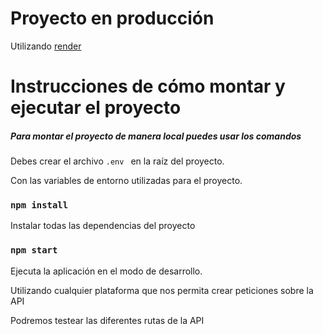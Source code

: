 # Proyecto en producción
Utilizando  [render](https://dashboard.render.com/ "render")

#  Instrucciones de cómo montar y ejecutar el proyecto
##### Para montar el proyecto de manera local puedes usar los comandos

Debes crear el archivo `.env ` en la raíz del proyecto.

Con las variables de entorno utilizadas para el proyecto.


### `npm install`

Instalar todas las dependencias del proyecto

### `npm start`

Ejecuta la aplicación en el modo de desarrollo.

Utilizando cualquier plataforma que nos permita crear peticiones sobre la API

Podremos testear las diferentes rutas de la API
